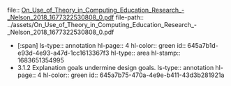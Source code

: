 file:: [On_Use_of_Theory_in_Computing_Education_Research_-_Nelson_2018_1677322530808_0.pdf](../assets/On_Use_of_Theory_in_Computing_Education_Research_-_Nelson_2018_1677322530808_0.pdf)
file-path:: ../assets/On_Use_of_Theory_in_Computing_Education_Research_-_Nelson_2018_1677322530808_0.pdf

- [:span]
  ls-type:: annotation
  hl-page:: 4
  hl-color:: green
  id:: 645a7b1d-e93d-4e93-a47d-1cc1613367f3
  hl-type:: area
  hl-stamp:: 1683651354995
- 3.1.2 Explanation goals undermine design goals. 
  ls-type:: annotation
  hl-page:: 4
  hl-color:: green
  id:: 645a7b75-470a-4e9e-b411-43d3b281921a